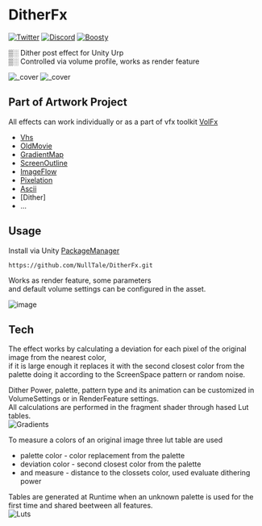 # DitherFx

[![Twitter](https://img.shields.io/badge/Follow-Twitter?logo=twitter&color=white)](https://twitter.com/NullTale)
[![Discord](https://img.shields.io/badge/Discord-Discord?logo=discord&color=white)](https://discord.gg/CkdQvtA5un)
[![Boosty](https://img.shields.io/badge/Support-Boosty?logo=boosty&color=white)](https://boosty.to/nulltale)

▒░ Dither post effect for Unity Urp </br>
▒░ Controlled via volume profile, works as render feature

![_cover](https://github.com/NullTale/DitherFx/assets/1497430/1ae1eee8-6240-48cf-8bd7-1a8a0ad26e59)
![_cover](https://github.com/NullTale/DitherFx/assets/1497430/42f734fb-198f-4542-8e8c-7bde042688dc)


## Part of Artwork Project
All effects can work individually or as a part of vfx toolkit [VolFx](https://github.com/NullTale/VolFx)

* [Vhs](https://github.com/NullTale/VhsFx)
* [OldMovie](https://github.com/NullTale/OldMovieFx)
* [GradientMap](https://github.com/NullTale/GradientMapFilter)
* [ScreenOutline](https://github.com/NullTale/OutlineFilter)
* [ImageFlow](https://github.com/NullTale/FlowFx)
* [Pixelation](https://github.com/NullTale/PixelationFx)
* [Ascii](https://github.com/NullTale/AsciiFx)
* [Dither]
* ...

## Usage
Install via Unity [PackageManager](https://docs.unity3d.com/Manual/upm-ui-giturl.html)
```
https://github.com/NullTale/DitherFx.git
```

Works as render feature, some parameters </br>
and default volume settings can be configured in the asset.</br>

![image](https://github.com/NullTale/DitherFx/assets/1497430/ef3d7a59-590c-4dfb-ae1c-00d5f5754d53)

## Tech

The effect works by calculating a deviation for each pixel of the original image from the nearest color,</br>
if it is large enough it replaces it with the second closest color from the palette doing it according to the ScreenSpace pattern or random noise. </br>

Dither Power, palette, pattern type and its animation can be customized in VolumeSettings or in RenderFeature settings.</br>
All calculations are performed in the fragment shader through hased Lut tables.</br>
![Gradients](https://github.com/NullTale/DitherFx/assets/1497430/ff27a7f8-3af1-4620-8548-37cc9584e41e)

To measure a colors of an original image three lut table are used
* palette color - color replacement from the palette
* deviation color - second closest color from the palette
* and measure - distance to the clossets color, used evaluate dithering power
  
Tables are generated at Runtime when an unknown palette is used for the first time and shared beetween all features.</br>
![Luts](https://github.com/NullTale/DitherFx/assets/1497430/95767657-0436-4d0e-b531-a18d556c34d9)


